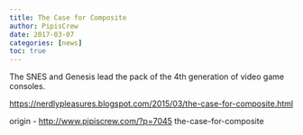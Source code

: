 ```yaml
---
title: The Case for Composite
author: PipisCrew
date: 2017-03-07
categories: [news]
toc: true
---
```


The SNES and Genesis lead the pack of the 4th generation of video game consoles.

https://nerdlypleasures.blogspot.com/2015/03/the-case-for-composite.html

origin - http://www.pipiscrew.com/?p=7045 the-case-for-composite
